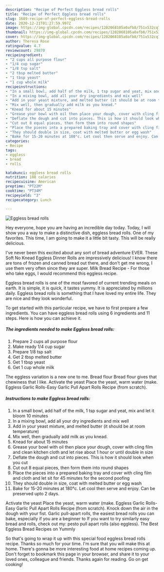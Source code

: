 ```yaml
---
description: "Recipe of Perfect Eggless bread rolls"
title: "Recipe of Perfect Eggless bread rolls"
slug: 1689-recipe-of-perfect-eggless-bread-rolls
date: 2020-12-21T01:27:59.997Z
image: https://img-global.cpcdn.com/recipes/1202068105a0afb8/751x532cq70/eggless-bread-rolls-recipe-main-photo.jpg
thumbnail: https://img-global.cpcdn.com/recipes/1202068105a0afb8/751x532cq70/eggless-bread-rolls-recipe-main-photo.jpg
cover: https://img-global.cpcdn.com/recipes/1202068105a0afb8/751x532cq70/eggless-bread-rolls-recipe-main-photo.jpg
author: Theresa Rose
ratingvalue: 4.7
reviewcount: 29870
recipeingredient:
- "2 cups all purpose flour"
- "1/4 cup sugar"
- "1/8 tsp salt"
- "2 tbsp melted butter"
- "1 tbsp yeast"
- "1 cup whole milk"
recipeinstructions:
- "In a small bowl, add half of the milk, 1 tsp sugar and yeat, mix and let it bloom 10 minutes"
- "In a mixing bowl, add all your dry ingredients and mix well"
- "Add in your yeast mixture, and melted butter (it should be at room temperature)"
- "Mix well, then gradually add milk as you knead."
- "Knead for about 15 minutes"
- "Grease your bowl with oil then place your dough, cover with cling film and clean kitchen cloth and let rise about 1 hour or until double in size"
- "Deflate the dough and cut into pieces. This is how it should look when you cut"
- "Cut out 8 equal pieces, then form them into round shapes"
- "Place the pieces into a prepared baking tray and cover with cling film and cloth and let sit for 45 minutes for the second poofing"
- "They should double in size, coat with melted butter or egg wash"
- "Bake for 15-20 minutes at 180°c. Let cool then serve and enjoy. Can be preserved upto 2 days."
categories:
- Recipe
tags:
- eggless
- bread
- rolls

katakunci: eggless bread rolls 
nutrition: 188 calories
recipecuisine: American
preptime: "PT22M"
cooktime: "PT34M"
recipeyield: "3"
recipecategory: Lunch

---
```



![Eggless bread rolls](https://img-global.cpcdn.com/recipes/1202068105a0afb8/751x532cq70/eggless-bread-rolls-recipe-main-photo.jpg)

Hey everyone, hope you are having an incredible day today. Today, I will show you a way to make a distinctive dish, eggless bread rolls. One of my favorites. This time, I am going to make it a little bit tasty. This will be really delicious.

I&#39;ve never been this excited about any sort of bread adventure EVER. These Soft No Knead Eggless Dinner Rolls are impressively delicious! I know there are tons of frozen and canned bread out there, and don&#39;t get me wrong, I use them very often since they are super. Milk Bread Recipe - For those who take eggs, I would recommend this eggless recipe.

Eggless bread rolls is one of the most favored of current trending meals on earth. It is simple, it is quick, it tastes yummy. It is appreciated by millions daily. Eggless bread rolls is something that I have loved my entire life. They are nice and they look wonderful.


To get started with this particular recipe, we have to first prepare a few ingredients. You can have eggless bread rolls using 6 ingredients and 11 steps. Here is how you can achieve it.

<!--inarticleads1-->

##### The ingredients needed to make Eggless bread rolls:

1. Prepare 2 cups all purpose flour
1. Make ready 1/4 cup sugar
1. Prepare 1/8 tsp salt
1. Get 2 tbsp melted butter
1. Get 1 tbsp yeast
1. Get 1 cup whole milk


The eggless variation is a new one to me. Bread flour Bread flour gives that chewiness that I like. Activate the yeast Place the yeast, warm water (make. Eggless Garlic Rolls-Easy Garlic Pull Apart Rolls Recipe (from scratch). 

<!--inarticleads2-->

##### Instructions to make Eggless bread rolls:

1. In a small bowl, add half of the milk, 1 tsp sugar and yeat, mix and let it bloom 10 minutes
1. In a mixing bowl, add all your dry ingredients and mix well
1. Add in your yeast mixture, and melted butter (it should be at room temperature)
1. Mix well, then gradually add milk as you knead.
1. Knead for about 15 minutes
1. Grease your bowl with oil then place your dough, cover with cling film and clean kitchen cloth and let rise about 1 hour or until double in size
1. Deflate the dough and cut into pieces. This is how it should look when you cut
1. Cut out 8 equal pieces, then form them into round shapes
1. Place the pieces into a prepared baking tray and cover with cling film and cloth and let sit for 45 minutes for the second poofing
1. They should double in size, coat with melted butter or egg wash
1. Bake for 15-20 minutes at 180°c. Let cool then serve and enjoy. Can be preserved upto 2 days.


Activate the yeast Place the yeast, warm water (make. Eggless Garlic Rolls-Easy Garlic Pull Apart Rolls Recipe (from scratch). Knock down the air in the dough with your fist. Garlic pull-apart rolls, the easiest bread rolls you can bake, especially if you are a beginner to If you want to try similarly easy bread and rolls, check out my: pesto pull apart rolls (also eggless). The Best Eggless Bread Recipes on Yummly 

So that's going to wrap it up with this special food eggless bread rolls recipe. Thanks so much for your time. I'm sure that you will make this at home. There's gonna be more interesting food at home recipes coming up. Don't forget to bookmark this page in your browser, and share it to your loved ones, colleague and friends. Thanks again for reading. Go on get cooking!
